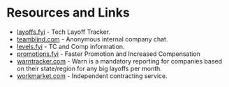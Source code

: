 # Resources and Links

- [layoffs.fyi](https://layoffs.fyi) - Tech Layoff Tracker.
- [teamblind.com](https://www.teamblind.com) - Anonymous internal company chat.
- [levels.fyi](https://www.levels.fyi) - TC and Comp information.
- [promotions.fyi](https://promotions.fyi) -  Faster Promotion and Increased Compensation
- [warntracker.com](https://warntracker.com) - Warn is a mandatory reporting for companies based on their state/region for any big layoffs per month.
- [workmarket.com](https://www.workmarket.com) - Independent contracting service.